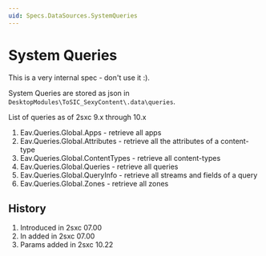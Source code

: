 ```yaml
---
uid: Specs.DataSources.SystemQueries
---
```


# System Queries

This is a very internal spec - don't use it :). 

System Queries are stored as json in `DesktopModules\ToSIC_SexyContent\.data\queries`.

List of queries as of 2sxc 9.x through 10.x

1. Eav.Queries.Global.Apps - retrieve all apps
1. Eav.Queries.Global.Attributes - retrieve all the attributes of a content-type
1. Eav.Queries.Global.ContentTypes - retrieve all content-types
1. Eav.Queries.Global.Queries - retrieve all queries
1. Eav.Queries.Global.QueryInfo - retrieve all streams and fields of a query
1. Eav.Queries.Global.Zones - retrieve all zones

## History

1. Introduced in 2sxc 07.00
1. In added in 2sxc 07.00
1. Params added in 2sxc 10.22

